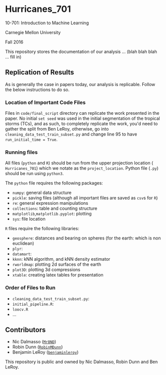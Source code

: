 # Hurricanes_701

10-701: Introduction to Machine Learning

Carnegie Mellon University

Fall 2016

This repository stores the documentation of our analysis ... (blah blah blah ... fill in)


## Replication of Results
As is generally the case in papers today, our analysis is replicable. Follow the
below instructions to do so.

### Location of Important Code Files
Files in `code/final_script` directory can replicate the work presented in the 
paper. No initial `set seed` was used in the initial segmentation of the 
tropical storms (TCs), and as such, to completely replicate the work, you'd need
to gather the split from Ben LeRoy, otherwise, go into 
`cleaning_data_test_train_subset.py` and change line 95 to have 
`run_initial_time = True`.

### Running files
All files (`python` and `R`) should be run from the upper projection location (
`Hurricanes_701`) which we notate as the `project_location`. Python file 
(`.py`) should be run using `python3`.

The `python` file requires the following packages:
- `numpy`: general data structure
- `pickle`: saving files (although all important files are saved as `csv`s for 
`R`)
- `re`: general expression manipulations
- `collections`: table and counting structure
- `matplotlib`,`matplotlib.pyplot`: plotting
- `sys`: file location

`R` files require the following libraries:
- `geosphere`: distances and bearing on spheres (for the earth: which is non euclidean)
- `plyr`: 
- `datamart`: 
- `kknn`: kNN algorithm, and kNN density estimator
- `rworldmap`: plotting 2d surfaces of the earth
- `plot3D`: plotting 3d compressions
- `xtable`: creating latex tables for presentation

### Order of Files to Run
- `cleaning_data_test_train_subset.py`:
- `initial_pipeline.R`:
- `loocv.R`
- ...


## Contributors 
- Nic Dalmasso ([`Mr8ND`](https://github.com/Mr8ND))
- Robin Dunn  ([`RobinMDunn`](https://github.com/RobinMDunn))
- Benjamin LeRoy ([`benjaminleroy`](https://github.com/benjaminleroy))

This repository is public and owned by Nic Dalmasso, Robin Dunn and Ben LeRoy.

